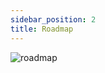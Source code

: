 ```yaml
---
sidebar_position: 2
title: Roadmap
---
```


![roadmap](../../static/img/user-perspective/roadmap.jpg)
